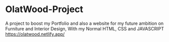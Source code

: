 # OlatWood-Project
A project to boost my Portfolio and also a website for my future ambition on Furniture and Interior Design, With my Normal HTML, CSS and JAVASCRIPT
https://olatwood.netlify.app/
